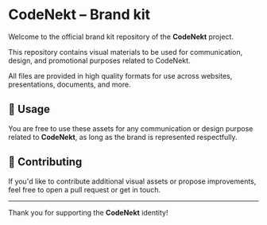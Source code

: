 # CodeNekt – Brand kit

Welcome to the official brand kit repository of the **CodeNekt** project.

This repository contains visual materials to be used for communication, design, and promotional purposes related to CodeNekt.

All files are provided in high quality formats for use across websites, presentations, documents, and more.

## 📌 Usage

You are free to use these assets for any communication or design purpose related to **CodeNekt**, as long as the brand is represented respectfully.

## 🙌 Contributing

If you'd like to contribute additional visual assets or propose improvements, feel free to open a pull request or get in touch.

---

Thank you for supporting the **CodeNekt** identity!
